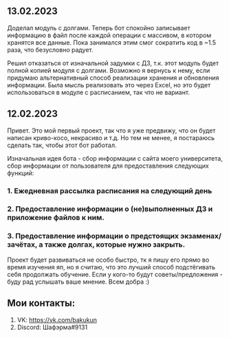 ## 13.02.2023
Доделал модуль с долгами. Теперь бот спокойно записывает информацию в файл после каждой операции с массивом, в котором хранятся все данные. Пока занимался этим смог сократить код в ~1.5 раза, что безусловно радует.

Решил отказаться от изначальной задумки с ДЗ, т.к. этот модуль будет полной копией модуля с долгами. Возможно я вернусь к нему, если придумаю альтернативный способ реализации хранения и обновления информации. Была мысль реализовать это через Excel, но это будет использоваться в модуле с расписанием, так что не вариант. 


## 12.02.2023
Привет. Это мой первый проект, так что я уже предвижу, что он будет написан криво-косо, некрасиво и т.д.
Но тем не менее, я постараюсь сделать так, чтобы этот бот работал.

Изначальная идея бота - сбор информации с сайта моего университета, сбор информации от пользователя для предоставления следующих функций:
### 1. Ежедневная рассылка расписания на следующий день
### 2. Предоставление информации о (не)выполненных ДЗ и приложение файлов к ним.
### 3. Предоставление информации о предстоящих экзаменах/зачётах, а также долгах, которые нужно закрыть.

Проект будет развиваться не особо быстро, тк я пишу его прямо во время изучения яп, но я считаю, что это лучший способ подстёгивать себя продолжать обучение.
Если у кого-то будут советы/предложения - буду рад услышать ваше мнение. 
Всем добра :)


## Мои контакты:
1. VK: https://vk.com/bakukun
2. Discord: Шафэрма#9131
